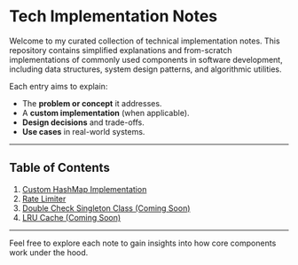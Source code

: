 # Tech Implementation Notes

Welcome to my curated collection of technical implementation notes. This repository contains simplified explanations and from-scratch implementations of commonly used components in software development, including data structures, system design patterns, and algorithmic utilities.

Each entry aims to explain:
- The **problem or concept** it addresses.
- A **custom implementation** (when applicable).
- **Design decisions** and trade-offs.
- **Use cases** in real-world systems.

---

## Table of Contents

1. [Custom HashMap Implementation](01-MyHashMap.md)
2. [Rate Limiter](02-RateLimiter.md)
3. [Double Check Singleton Class (Coming Soon)]()
4. [LRU Cache (Coming Soon)]()

---

Feel free to explore each note to gain insights into how core components work under the hood.
